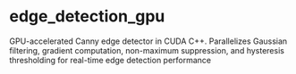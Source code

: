 # edge_detection_gpu
GPU-accelerated Canny edge detector in CUDA C++. Parallelizes Gaussian filtering, gradient computation, non-maximum suppression, and hysteresis thresholding for real-time edge detection performance
